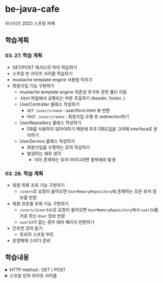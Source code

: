 # be-java-cafe

마스터즈 2023 스프링 카페

## 학습계획

### 03. 27. 학습 계획

* GET/POST 메서드의 차이 학습하기
* 스프링 빈 라이프 사이클 학습하기
* mustache template engine 사용법 익히기
* 회원가입 기능 구현하기
    * mustache template engine 의존성 추가후 관련 폴더 이동
    * .html 파일에서 공통되는 부분 추출하기 (header, footer..)
    * UserController 클래스 작성하기
        * `GET /user/create` : user/form.html 뷰 반환
        * `POST /user/create` : 회원가입 수행 후 redirection하기
    * UserRepository 클래스 작성하기
        * DB를 사용하지 않아야하기 때문에 추후 DB도입을 고려해 interface로 분리하기
    * UserService 클래스 작성하기
        * 회원가입을 수행하는 로직 작성하기
        * 발생하는 예외 생각
            * 이미 존재하는 유저 아이디라면 중복예외 발생

### 03. 28. 학습 계획

* 회원 목록 조회 기능 구현하기
    * `/users`로 요청이 들어오면 `UserMemoryRepository`에 존재하는 모든 유저 정보를 반환
* 회원 프로필 조회 기능 구현하기
    * `/users/{userId}`로 요청이 들어오면 `UserMemoryRepository`에서 `userId`를 키로 하는 `User` 정보 반환
    * `userId`가 없는 경우 에러 페이지 반환하기
* 인프런 강의 듣기
    * 토비의 스프링 부트
* 운영체제 스터디 준비

## 학습내용

<details>
<summary>HTTP method : GET / POST</summary>

### Http method : GET / POST

* GET
    * 서버의 리소스를 가져오는 메서드입니다.
    * `http request message`의 바디는 작성하지 않고 쿼리파라미터를 통해 정보를 전달할 수 있습니다.
    * 동일한 `GET` 요청에 대해서는 동일한 데이터를 반환해야하는 멱등성을 띄고 있습니다.
        * 이로 인해 `GET` 요청은 캐싱에 사용될 수 있습니다.
* POST
    * 서버의 리소스를 생성 / 변경하는 메서드입니다.
    * `GET`과는 다르게 `http request message`의 바디를 통해 정보를 전달할 수 있습니다.
    * 서버의 리소스를 변경시키기 때문에 멱등성이 유지되지 않습니다.

</details>

<details>
<summary>스프링 빈의 라이프 사이클</summary>

### 스프링 빈의 라이프 사이클

스프링 빈의 라이프 사이클은 크게 아래와 같습니다.

```
Spring container(Application Context) 생성 -> 스프링 빈 생성 -> 의존관계 주입 -> 초기화 콜백-> 빈 사용 -> 소멸 전 콜백 -> 애플리케이션 종료   
```

위에서 초기화 콜백 과 소멸 전 콜백은 콜백 메서드를 통해 작업을 구현하게 됩니다. <br/>
스프링은 아래 세 가지 방법을 통해 콜백을 지원하게 됩니다.

* 특정 인터페이스를 구현 (`InitializingBean`, `DisposableBean`)
* 설정 파일에서 초기화, 소멸 메서드 지정
* 애노테이션을 통한 콜백 구현 (`@PostConstruct`, `@PreDistory`)

</details>
